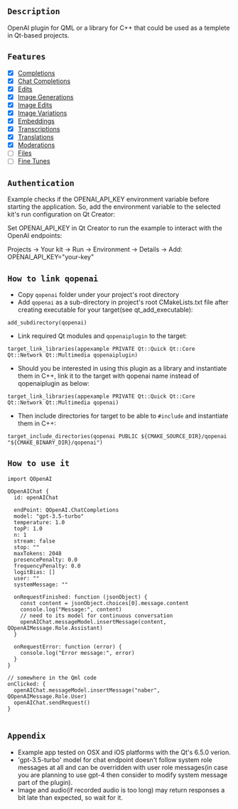 ## `Description`

OpenAI plugin for QML or a library for C++ that could be used as a templete in Qt-based projects.

## `Features`

- [x] [Completions](https://github.com/omrdk/qopenai/tree/master/doc/completions.md)
- [X] [Chat Completions](https://github.com/omrdk/qopenai/tree/master/doc/chat_completions.md)
- [X] [Edits](https://github.com/omrdk/qopenai/tree/master/doc/edits.md)
- [x] [Image Generations](https://github.com/omrdk/qopenai/tree/master/doc/image_generations.md)
- [x] [Image Edits](https://github.com/omrdk/qopenai/tree/master/doc/image_edits.md)
- [x] [Image Variations](https://github.com/omrdk/qopenai/tree/master/doc/image_variations.md) 
- [x] [Embeddings](https://github.com/omrdk/qopenai/tree/master/doc/embeddings.md) 
- [x] [Transcriptions](https://github.com/omrdk/qopenai/tree/master/doc/transcriptions.md) 
- [x] [Translations](https://github.com/omrdk/qopenai/tree/master/doc/translations.md) 
- [x] [Moderations](https://github.com/omrdk/qopenai/tree/master/doc/moderations.md) 
- [ ] [Files]() 
- [ ] [Fine Tunes]() 

## `Authentication`

Example checks if the OPENAI_API_KEY environment variable before starting the application. So, add the environment variable to the selected kit's run configuration on Qt Creator:

Set OPENAI_API_KEY in Qt Creator to run the example to interact with the OpenAI endpoints:

Projects -> Your kit -> Run -> Environment -> Details -> Add: OPENAI_API_KEY="your-key"

## `How to link qopenai`

- Copy `qopenai` folder under your project's root directory
- Add `qopenai` as a sub-directory in project's root CMakeLists.txt file after creating executable for your target(see qt_add_executable):
```
add_subdirectory(qopenai)
```
- Link required Qt modules and `qopenaiplugin` to the target:
```
target_link_libraries(appexample PRIVATE Qt::Quick Qt::Core Qt::Network Qt::Multimedia qopenaiplugin)
```
- Should you be interested in using this plugin as a library and instantiate them in C++, link it to the target with qopenai name instead of qopenaiplugin as below:
```
target_link_libraries(appexample PRIVATE Qt::Quick Qt::Core Qt::Network Qt::Multimedia qopenai)
```
- Then include directories for target to be able to `#include` and instantiate them in C++:
```
target_include_directories(qopenai PUBLIC ${CMAKE_SOURCE_DIR}/qopenai "${CMAKE_BINARY_DIR}/qopenai")
```

## `How to use it `

```
import QOpenAI

QOpenAIChat {
  id: openAIChat

  endPoint: QOpenAI.ChatCompletions
  model: "gpt-3.5-turbo"
  temperature: 1.0
  topP: 1.0
  n: 1
  stream: false
  stop: ""
  maxTokens: 2048
  presencePenalty: 0.0
  frequencyPenalty: 0.0
  logitBias: []
  user: ""
  systemMessage: ""

  onRequestFinished: function (jsonObject) {
    const content = jsonObject.choices[0].message.content
    console.log("Message:", content)
    // need to its model for continuous conversation
    openAIChat.messageModel.insertMessage(content, QOpenAIMessage.Role.Assistant)
  }

  onRequestError: function (error) {
    console.log("Error message:", error)
  }
}

// somewhere in the Qml code
onClicked: {
  openAIChat.messageModel.insertMessage("naber", QOpenAIMessage.Role.User)
  openAIChat.sendRequest()
}


```

## `Appendix`
- Example app tested on OSX and iOS platforms with the Qt's 6.5.0 verion.
- 'gpt-3.5-turbo' model for chat endpoint doesn't follow system role messages at all and can be overridden with user role messages(in case you are planning to use gpt-4 then consider to modify system message part of the plugin). 
- Image and audio(if recorded audio is too long) may return responses a bit late than expected, so wait for it.

